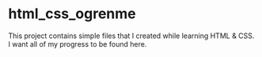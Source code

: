 # html_css_ogrenme

 This project contains simple files that I created while learning HTML & CSS. 
 I want all of my progress to be found here.
